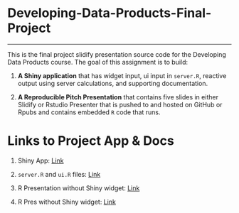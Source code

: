 # Developing-Data-Products-Final-Project

---

This is the final project slidify presentation source code for the Developing Data Products course. The goal of this assignment is to build:

1. __A Shiny application__ that has widget input, ui input in `server.R`, reactive output using server calculations, and supporting documentation.

2. __A Reproducible Pitch Presentation__ that contains five slides in either Slidify or Rstudio Presenter that is pushed to and hosted on GitHub or Rpubs and contains embedded `R` code that runs.

# Links to Project App & Docs

1. Shiny App: [Link]( https://edisonshinyappstest.shinyapps.io/DDP_FinalProject/ )

2. `server.R` and `ui.R` files: [Link](https://github.com/Edisonc566/Developing-Data-Products-Final-Project)

3. R Presentation without Shiny widget: [Link](  https://edisonshinyappstest.shinyapps.io/DDPwidget01/ )

4. R Pres without Shiny widget: [Link](https://github.com/Edisonc566/Developing-Data-Products-Final-Project/blob/master/DDP_final_project.Rpres)




